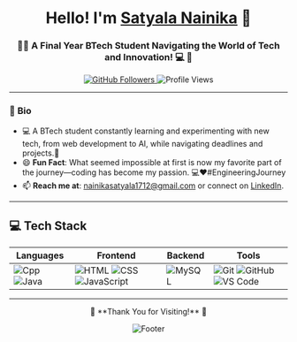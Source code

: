 

<h1 align="center"> Hello! I'm <a href="https://www.linkedin.com/in/satyala-nainika-900195322/" target="_blank">Satyala Nainika</a> 👋</h1>  
<h3 align="center">🌟🚀 A Final Year BTech Student Navigating the World of Tech and Innovation! 💻 🌟</h3>  

<p align="center">
  <a href="https://github.com/S-Nainika">
    <img src="https://img.shields.io/github/followers/S-Nainika?label=Follow&style=social" alt="GitHub Followers" />
  </a>
  <img src="https://komarev.com/ghpvc/?username=S-Nainika&color=yellow" alt="Profile Views" />
</p>

---

<div align="left">

### 🌱 **Bio**  
- 💻  A BTech student constantly learning and experimenting with new tech, from web development to AI, while navigating deadlines and projects.🚀  
- 😄 **Fun Fact**: What seemed impossible at first is now my favorite part of the journey—coding has become my passion. 💻❤️#EngineeringJourney
- 📫 **Reach me at**: [nainikasatyala1712@gmail.com](mailto:nainikasatyala1712@gmail.com) or connect on [LinkedIn](https://linkedin.com/in/satyala-nainika-900195322).  


</div>

---

## 💻 **Tech Stack**  

| **Languages**            | **Frontend**                | **Backend**                | **Tools**                  |
|---------------------------|-----------------------------|----------------------------|----------------------------|
| ![Cpp](https://skillicons.dev/icons?i=cpp) ![Java](https://skillicons.dev/icons?i=java)  | ![HTML](https://skillicons.dev/icons?i=html) ![CSS](https://skillicons.dev/icons?i=css) ![JavaScript](https://skillicons.dev/icons?i=js) | ![MySQL](https://skillicons.dev/icons?i=mysql) | ![Git](https://skillicons.dev/icons?i=git) ![GitHub](https://skillicons.dev/icons?i=github) ![VS Code](https://skillicons.dev/icons?i=vscode) |

---

<p align="center">  
  💖 **Thank You for Visiting!** 💖  
</p>  
<p align="center">
  <img src="https://capsule-render.vercel.app/api?type=waving&color=gradient&height=60&section=footer" alt="Footer" />
</p>  

